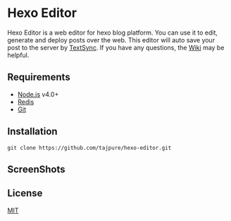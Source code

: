 # Hexo Editor
  Hexo Editor is a web editor for hexo blog platform. You can use it to edit, generate and deploy posts over the web. This editor will auto save your post to the server by [TextSync](https://github.com/tajpure/TextSync). If you have any questions, the [Wiki](https://github.com/tajpure/hexo-editor/wiki) may be helpful.

## Requirements
* [Node.js](https://nodejs.org) v4.0+
* [Redis](http://redis.io)
* [Git](https://git-scm.com/)

## Installation
```
git clone https://github.com/tajpure/hexo-editor.git
```

## ScreenShots


License
----
[MIT](http://opensource.org/licenses/MIT)
